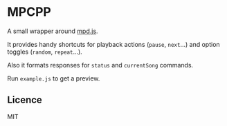 # MPCPP

A small wrapper around [mpd.js](https://github.com/andrewrk/mpd.js).

It provides handy shortcuts for playback actions (`pause`, `next`…) and option toggles (`random`, `repeat`…).

Also it formats responses for `status` and `currentSong` commands.

Run `example.js` to get a preview.

## Licence

MIT

